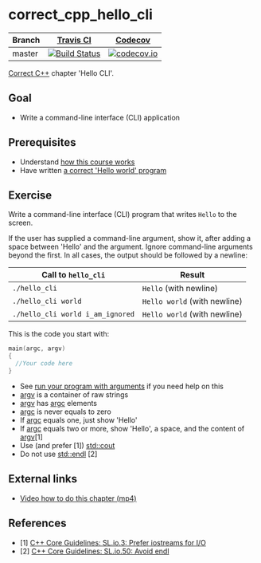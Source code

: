 # correct_cpp_hello_cli

Branch|[Travis CI](https://travis-ci.org)|[Codecov](https://www.codecov.io)
---|---|---
master|[![Build Status](https://travis-ci.org/chezcaire/correct_cpp_hello_cli.svg?branch=master)](https://travis-ci.org/chezcaire/correct_cpp_hello_cli)|[![codecov.io](https://codecov.io/github/chezcaire/correct_cpp_hello_cli/coverage.svg?branch=master)](https://codecov.io/github/chezcaire/correct_cpp_hello_cli/branch/master)

[Correct C++](https://github.com/richelbilderbeek/correct_cpp) chapter 'Hello CLI'.

## Goal

 * Write a command-line interface (CLI) application

## Prerequisites

 * Understand [how this course works](https://github.com/richelbilderbeek/correct_cpp/blob/master/doc/how_this_course_works.md)
 * Have written [a correct 'Hello world' program](https://github.com/chezcaire/correct_cpp_hello_world)

## Exercise

Write a command-line interface (CLI) program that writes `Hello` to the screen.

If the user has supplied a command-line argument, show it, after adding a space between 'Hello' and the argument.
Ignore command-line arguments beyond the first.
In all cases, the output should be followed by a newline:

Call to `hello_cli`|Result
---|---
`./hello_cli`|`Hello` (with newline)
`./hello_cli world`|`Hello world` (with newline)
`./hello_cli world i_am_ignored`|`Hello world` (with newline)

This is the code you start with:

```c++
main(argc, argv)
{
  //Your code here
}
```

 * See [run your program with arguments](https://github.com/richelbilderbeek/correct_cpp/blob/master/run_your_program_with_arguments.md) if you need help on this
 * [argv](https://github.com/richelbilderbeek/cpp/blob/master/content/CppArgv.md) is a container of raw strings
 * [argv](https://github.com/richelbilderbeek/cpp/blob/master/content/CppArgv.md) has [argc](https://github.com/richelbilderbeek/cpp/blob/master/content/CppArgc.md) elements
 * [argc](https://github.com/richelbilderbeek/cpp/blob/master/content/CppArgc.md) is never equals to zero
 * If [argc](https://github.com/richelbilderbeek/cpp/blob/master/content/CppArgc.md) equals one, just show 'Hello'
 * If [argc](https://github.com/richelbilderbeek/cpp/blob/master/content/CppArgc.md) equals two or more, show 'Hello', a space, and the content of [argv](https://github.com/richelbilderbeek/cpp/blob/master/content/CppArgv.md)[1]
 * Use (and prefer [1]) [std::cout](https://github.com/richelbilderbeek/cpp/blob/master/content/CppStdCout.md) 
 * Do not use [std::endl](https://github.com/richelbilderbeek/cpp/blob/master/content/CppStdEndl.md) [2]

## External links

 * [Video how to do this chapter (mp4)](http://www.richelbilderbeek.nl/correct_cpp_hello_cli.mp4)

## References

 * [1] [C++ Core Guidelines: SL.io.3: Prefer iostreams for I/O](https://github.com/isocpp/CppCoreGuidelines/blob/master/CppCoreGuidelines.md#Rio-streams)
 * [2] [C++ Core Guidelines: SL.io.50: Avoid endl](https://github.com/isocpp/CppCoreGuidelines/blob/master/CppCoreGuidelines.md#Rio-endl)
